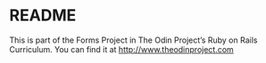 # README

This is part of the Forms Project in The Odin Project’s Ruby on Rails Curriculum. You can find it at http://www.theodinproject.com
